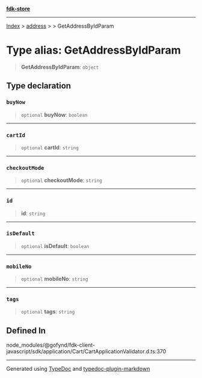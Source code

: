 [**fdk-store**](../../../README.md)
***

[Index](../../../API.md) > [address](../../README.md) > [<internal>](../README.md) > GetAddressByIdParam

# Type alias: GetAddressByIdParam

> **GetAddressByIdParam**: `object`

## Type declaration

### `buyNow`

> `optional` **buyNow**: `boolean`

***

### `cartId`

> `optional` **cartId**: `string`

***

### `checkoutMode`

> `optional` **checkoutMode**: `string`

***

### `id`

> **id**: `string`

***

### `isDefault`

> `optional` **isDefault**: `boolean`

***

### `mobileNo`

> `optional` **mobileNo**: `string`

***

### `tags`

> `optional` **tags**: `string`

## Defined In

node\_modules/@gofynd/fdk-client-javascript/sdk/application/Cart/CartApplicationValidator.d.ts:370

***
Generated using [TypeDoc](https://typedoc.org/) and [typedoc-plugin-markdown](https://www.npmjs.com/package/typedoc-plugin-markdown)
